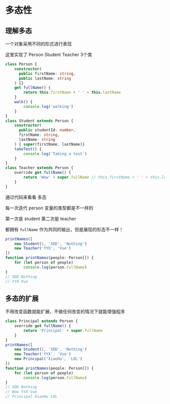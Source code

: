 # 多态性

## 理解多态

一个对象采用不同的形式进行表现

这里实现了 Person Student Teacher 3个类

```ts
class Person {
    constructor(
      public firstName: string,
      public lastName: string
    ) {}
    get fullName() {
        return this.firstName + ' ' + this.lastName
    } 
    walk() {
        console.log('walking')
    }
}
class Student extends Person {
    constructor(
      public studentId: number,
      firstName: string,
      lastName: string
    ) { super(firstName, lastName)}
    takeTest() {
        console.log('Taking a test')
    }
}
class Teacher extends Person {
    override get fullName() {
        return 'Wow' + super.fullName // this.firstName + ' ' + this.lastName
    }
}
```

通过代码来看看 多态

每一次迭代 person 变量的类型都是不一样的

第一次是 student 第二次是 teacher

都拥有 `fullName` 作为共同的输出，但是展现的形态不一样！

```ts
printNames([
    new Student(1, 'XDD', 'Nothing')
    new Teacher('YYX', 'Vue')
])
function printNames(people: Person[]) {
    for (let person of people)
        console.log(person.fullName)
}
// XDD Nothing
// YYX Vue
```



## 多态的扩展

不用改变函数就能扩展，不做任何改变的情况下就能增强程序

```ts
class Principal extends Person {
    override get fullName() {
        return 'Principal' + super.fullName
    }
}
printNames([
    new Student(1, 'XDD', 'Nothing')
    new Teacher('YYX', 'Vue')
	new Principal('XiaoHu', 'LOL')
])
function printNames(people: Person[]) {
    for (let person of people)
        console.log(person.fullName)
}
// XDD Nothing
// Wow YYX Vue
// Principal XiaoHu LOL
```

